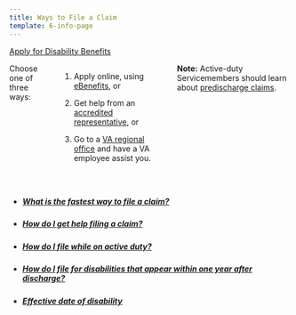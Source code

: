 ```yaml
---
title: Ways to File a Claim
template: 6-info-page
---
```


<div class="main" role="main" markdown="0">

<div class="action-bar">
  <div class="row">
    <div class="small-12 columns">
      <a class="usa-button-primary" href="/disability-benefits/apply-for-benefits/">Apply for Disability Benefits</a>
    </div>
  </div>
</div>

<div class="section one" markdown="0">
<div class="primary" markdown="0">
<div class="row" markdown="0">
<div class="small-12 columns" markdown="1">

Choose one of three ways:

1.	Apply online, using [eBenefits]( https://www.ebenefits.va.gov/ebenefits/about/feature?feature=disability-compensation), or

2.	Get help from an [accredited representative](/disability-benefits/apply-for-benefits/help/index.html), or

3.	Go to a [VA regional office](http://www.benefits.va.gov/benefits/offices.asp) and have a VA employee assist you.

**Note:** Active-duty Servicemembers should learn about [predischarge claims](/disability-benefits/claims-process/claim-types/pre-discharge/index.html).



</div>
</div>
</div>
</div>


<div class="navigation">
  <div class="row">
    <div class="small-12 columns">
      <ul class="small-block-grid-1 medium-block-grid-3 cards small">
        <li>
          <a href="/disability-benefits/apply-for-benefits/faster/">
            <h5>What is the fastest way to file a claim?</h5>
          </a>
        </li>
        <li>
          <a href="/disability-benefits/apply-for-benefits/help/">
            <h5>How do I get help filing a claim?</h5>
          </a>
        </li>
        <li>
          <a href="/disability-benefits/apply-for-benefits/active-duty/">
            <h5>How do I file while on active duty?</h5>
          </a>
        </li>
        <li>
          <a href="/disability-benefits/apply-for-benefits/one-year/">
            <h5>How do I file for disabilities that appear within one year after discharge?</h5>
          </a>
        </li>
        <li>
          <a href="/disability-benefits/claims-process/date/">
          <h5>Effective date of disability</h5>
          <span></span>
          </a>
        </li>
      </ul>
    </div>
  </div>
</div>
